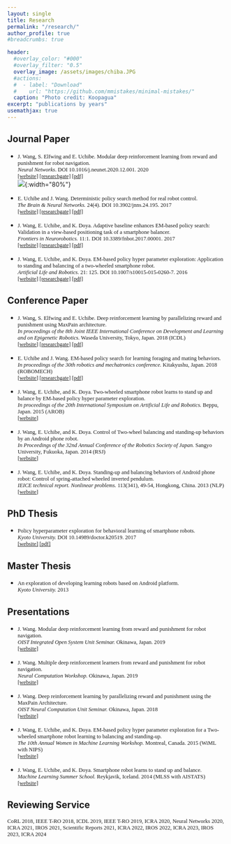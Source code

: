 ```yaml
---
layout: single
title: Research
permalink: "/research/"
author_profile: true
#breadcrumbs: true

header:
  #overlay_color: "#000"
  #overlay_filter: "0.5"
  overlay_image: /assets/images/chiba.JPG
  #actions:
  #  - label: "Download"
  #    url: "https://github.com/mmistakes/minimal-mistakes/"
  caption: "Photo credit: Koopagua"
excerpt: "publications by years"
usemathjax: true
---
```


## Journal Paper
- <span style="font-family:Serif; font-size:0.9em;"> J. Wang, S. Elfwing and E. Uchibe. Modular deep reinforcement learning from reward and punishment for robot navigation. <br /> *Neural Networks*. DOI 10.1016/j.neunet.2020.12.001. 2020 <br /> [[website]](https://www.sciencedirect.com/science/article/pii/S0893608020304184) [[researchgate]](https://www.researchgate.net/publication/347457388_Modular_deep_reinforcement_learning_from_reward_and_punishment_for_robot_navigation) [[pdf]](https://www.sciencedirect.com/science/article/pii/S0893608020304184/pdfft?md5=1d159d73318147716fc1ecdab06d0da5&pid=1-s2.0-S0893608020304184-main.pdf)<br /></span>
![](/judy_blog/assets/images/errata.png){:width="80%"}

- <span style="font-family:Serif; font-size:0.9em;"> E. Uchibe and J. Wang. Deterministic policy search method for real robot control. <br /> *The Brain & Neural Networks.* 24(4). DOI 10.3902/jnns.24.195. 2017 <br /> [[website]](https://www.jstage.jst.go.jp/article/jnns/24/4/24_195/_article/-char/ja/) [[researchgate]](https://www.researchgate.net/publication/322928518_Deterministic_Policy_Search_Method_for_Real_Robot_Control) [[pdf]](https://www.jstage.jst.go.jp/article/jnns/24/4/24_195/_pdf/-char/ja)</span>

- <span style="font-family:Serif; font-size:0.9em;"> J. Wang, E. Uchibe, and K. Doya. Adaptive baseline enhances EM-based policy search: Validation in a view-based positioning task of a smartphone balancer. <br /> *Frontiers in Neurorobotics.* 11:1. DOI 10.3389/fnbot.2017.00001. 2017 <br /> [[website]](https://www.frontiersin.org/articles/10.3389/fnbot.2017.00001/full) [[researchgate]](https://www.researchgate.net/publication/312643347_Adaptive_Baseline_Enhances_EM-Based_Policy_Search_Validation_in_a_View-Based_Positioning_Task_of_a_Smartphone_Balancer) [[pdf]](https://www.frontiersin.org/articles/10.3389/fnbot.2017.00001/pdf)</span>

- <span style="font-family:Serif; font-size:0.9em;"> J. Wang, E. Uchibe, and K. Doya. EM-based policy hyper parameter exploration: Application to standing and balancing of a two-wheeled smartphone robot.  <br /> *Artificial Life and Robotics.* 21: 125. DOI 10.1007/s10015-015-0260-7. 2016 <br /> [[website]](https://link.springer.com/article/10.1007/s10015-015-0260-7?wt_mc=internal.event.1.SEM.ArticleAuthorOnlineFirst) [[researchgate]](https://www.researchgate.net/publication/291951786_EM-based_policy_hyper_parameter_exploration_application_to_standing_and_balancing_of_a_two-wheeled_smartphone_robot) [[pdf]](https://link.springer.com/content/pdf/10.1007%2Fs10015-015-0260-7.pdf)</span>

## Conference Paper
- <span style="font-family:Serif; font-size:0.9em;"> J. Wang, S. Elfwing and E. Uchibe. Deep reinforcement learning by parallelizing reward and punishment using MaxPain architecture.  <br /> *In proceedings of the 8th Joint IEEE International Conference on Development and Learning and on Epigenetic Robotics.* Waseda University, Tokyo, Japan. 2018 (ICDL)  <br /> [[website]](http://icdl-epirob2018.ogata-lab.jp/) [[researchgate]](https://www.researchgate.net/publication/327549542_Deep_Reinforcement_Learning_by_Parallelizing_Reward_and_Punishment_using_the_MaxPain_Architecture)  [[pdf]](https://www.researchgate.net/api/literature/privateDownload?publicationUid=yGjSrTCCzWduhmDVcKp-V0IoTuCGhJZAZCkdfT_Q9oD-tXirdejbtQmM_pzOA901BQ&linkId=5n36xIWkv_SIc3bYJ-HaPpy_XrHwTz2k-EfKVLDfYOznH6316zJ7iDkqZFyvaqKww-SrVX4kmqjH0UNbER-euA)</span>

- <span style="font-family:Serif; font-size:0.9em;"> E. Uchibe and J. Wang. EM-based policy search for learning foraging and mating behaviors. <br /> *In proceedings of the 30th robotics and mechatronics conference.* Kitakyushu, Japan. 2018 (ROBOMECH)
 <br /> [[website]](http://robomech.org/2018/) [[researchgate]](https://www.researchgate.net/publication/329903880_EM-based_policy_search_for_learning_foraging_and_mating_behaviors) [[pdf]](https://www.researchgate.net/profile/Jiexin_Wang/publication/329903880_EM-based_policy_search_for_learning_foraging_and_mating_behaviors/links/5d15b14b458515c11cfdb24f/EM-based-policy-search-for-learning-foraging-and-mating-behaviors.pdf?_sg%5B0%5D=h86Gu74WmWFjMTGmMrda0Z7XLEO8MUMfqLd4Jhh1w3-94S75JIcv_B3-lKnGns_MEQuyH8S2_PTJENx96AW4rQ.yzFo2VVAfRDu5-zsKOOEFQM5RQ5CF5gTlreYBhtPCQUSDkIuc2ir2dJ2qcqwN7k7kvV3SopL8hxfE9CHkJVCVg&_sg%5B1%5D=5eL6DWKeAwrgt8LaQ2panNSE5fr-68O8x8bRRNMJSUiUGuI_OgxYbC1RP4PxUgn4a9uGV65uSabvq4m4lfp5YGcIw2xbZa2JKKhKTd7U7pL-.yzFo2VVAfRDu5-zsKOOEFQM5RQ5CF5gTlreYBhtPCQUSDkIuc2ir2dJ2qcqwN7k7kvV3SopL8hxfE9CHkJVCVg&_iepl=)</span>

- <span style="font-family:Serif; font-size:0.9em;"> J. Wang, E. Uchibe, and K. Doya. Two-wheeled smartphone robot learns to stand up and balance by EM-based policy hyper parameter exploration.  <br /> *In proceedings of the 20th International Symposium on Artificial Life and Robotics.* Beppu, Japan. 2015 (AROB)  <br /> [[website]](https://isarob.org/symposium/index.php?main_page=arob20)

- <span style="font-family:Serif; font-size:0.9em;"> J. Wang, E. Uchibe, and K. Doya. Control of Two-wheel balancing and standing-up behaviors by an Android phone robot.  <br /> *In Proceedings of the 32nd Annual Conference of the Robotics Society of Japan.* Sangyo University, Fukuoka, Japan. 2014 (RSJ)
 <br /> [[website]](http://rsj2014.rsj-web.org/)

- <span style="font-family:Serif; font-size:0.9em;"> J. Wang, E. Uchibe, and K. Doya. Standing-up and balancing behaviors of Android phone robot: Control of spring-attached wheeled inverted pendulum.  <br /> *IEICE technical report. Nonlinear problems.* 113(341), 49-54, Hongkong, China. 2013 (NLP)  <br /> [[website]](https://ci.nii.ac.jp/naid/110009903423)

## PhD Thesis
- <span style="font-family:Serif; font-size:0.9em;"> Policy hyperparameter exploration for behavioral learning of smartphone robots. <br /> *Kyoto University.* DOI 10.14989/doctor.k20519. 2017 <br /> [[website]](https://repository.kulib.kyoto-u.ac.jp/dspace/handle/2433/225744) [[pdf]](https://repository.kulib.kyoto-u.ac.jp/dspace/bitstream/2433/225744/3/djohk00647.pdf)</span>

## Master Thesis
- <span style="font-family:Serif; font-size:0.9em;"> An exploration of developing learning robots based on Android platform. <br /> *Kyoto University.* 2013 <br />

## Presentations

- <span style="font-family:Serif; font-size:0.9em;"> J. Wang. Modular deep reinforcement learning from reward and punishment for robot navigation.  <br /> *OIST Integrated Open System Unit Seminar.* Okinawa, Japan. 2019 <br /> [[website]](https://groups.oist.jp/obu/event/seminar-modular-deep-reinforcement-learning-reward-and-punishment-robot-navigation)

- <span style="font-family:Serif; font-size:0.9em;"> J. Wang. Multiple deep reinforcement learners from reward and punishment for robot navigation.  <br /> *Neural Computation Workshop.* Okinawa, Japan. 2019 <br /> [[website]](https://groups.oist.jp/ja/ncu/event/neural-computation-workshop-2019)

- <span style="font-family:Serif; font-size:0.9em;"> J. Wang. Deep reinforcement learning by parallelizing reward and punishment using the MaxPain Architecture.  <br /> *OIST Neural Computation Unit Seminar.* Okinawa, Japan. 2018 <br /> [[website]](https://groups.oist.jp/ncu/event/deep-reinforcement-learning-parallelizing-reward-and-punishment-using-maxpain-architecture)

- <span style="font-family:Serif; font-size:0.9em;"> J. Wang, E. Uchibe, and K. Doya. EM-based policy hyper parameter exploration for a Two-wheeled smartphone robot learning to balancing and standing-up.  <br /> *The 10th Annual Women in Machine Learning Workshop.* Montreal, Canada. 2015 (WiML with NIPS) <br /> [[website]](https://wimlworkshop.org/2015/)

- <span style="font-family:Serif; font-size:0.9em;"> J. Wang, E. Uchibe, and K. Doya. Smartphone robot learns to stand up and balance.   <br /> *Machine Learning Summer School.* Reykjavik, Iceland. 2014 (MLSS with AISTATS) <br /> [[website]](http://mlss2014.hiit.fi/)

## Reviewing Service

<span style="font-family:Serif; font-size:0.9em;"> CoRL 2018, IEEE T-RO 2018, ICDL 2019, IEEE T-RO 2019, ICRA 2020, Neural Networks 2020, ICRA 2021, IROS 2021, Scientific Reports 2021, ICRA 2022, IROS 2022, ICRA 2023, IROS 2023, ICRA 2024</span>
